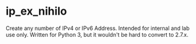 # ip_ex_nihilo
Create any number of IPv4 or IPv6 Address. Intended for internal and lab use only. Written for Python 3, but it wouldn't be hard to convert to 2.7.x.
